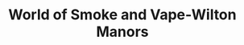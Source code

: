 ---
title: "World of Smoke and Vape-Wilton Manors"
url: /wilton-manors/world-of-smoke-and-vape-wilton-manors/
shop: Tabak
---